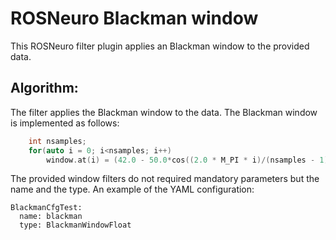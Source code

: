 # ROSNeuro Blackman window

This ROSNeuro filter plugin applies an Blackman window to the provided data.

## Algorithm:
The filter applies the Blackman window to the data. The Blackman window is implemented as follows:
```cpp
	int nsamples;
	for(auto i = 0; i<nsamples; i++)
		window.at(i) = (42.0 - 50.0*cos((2.0 * M_PI * i)/(nsamples - 1)) + 8.0*cos((4.0 * M_PI * i)/(nsamples - 1))) / 100.0;
```
The provided window filters do not required mandatory parameters but the name and the type.
An example of the YAML configuration:
```
BlackmanCfgTest:
  name: blackman
  type: BlackmanWindowFloat
```
